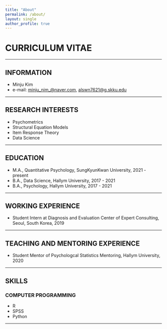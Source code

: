 ```yaml
---
title: "About"
permalink: /about/
layout: single
author_profile: true
---
```


# CURRICULUM VITAE

-----

## INFORMATION
* Minju Kim
* e-mail: minju_nim_@naver.com, alswn7621@g.skku.edu

-----

## RESEARCH INTERESTS
* Psychometrics
* Structural Equation Models
* Item Response Theory
* Data Science

-----

## EDUCATION
* M.A., Quantitative Psychology, SungKyunKwan University, 2021 - present
* B.A., Data Science, Hallym University, 2017 - 2021
* B.A., Psychology, Hallym University, 2017 - 2021

-----

## WORKING EXPERIENCE 
* Student Intern at Diagnosis and Evaluation Center of Expert Consulting, Seoul, South Korea, 2019

-----

## TEACHING AND MENTORING EXPERIENCE
* Student Mentor of Psychologcal Statistics Mentoring, Hallym University, 2020

-----

## SKILLS
### COMPUTER PROGRAMMING
* R
* SPSS
* Python

-----

